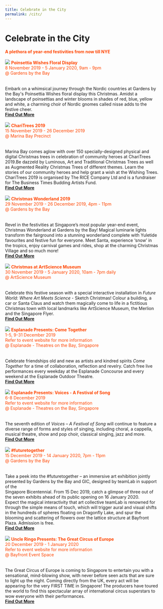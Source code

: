 ```yaml
---
title: Celebrate in the City 
permalink: /citc/
---
```


# Celebrate in the City
<font color="orangered"><b>A plethora of year-end festivities from now till NYE</b></font>
<br>
    <br>
     <a href="https://www.gardensbythebay.com.sg/en/whats-on/calendar-of-events/poinsettia-wishes-2019.html?utm_source=CitC&utm_medium=Ad&utm_campaign=Poinsettia2019&utm_term=All&utm_content=Nov4"> <img src="/images/(M)PoinsettiaWishes.jpg" /></a>
      <font color="orangered"><b>Poinsettia Wishes Floral Display</b></font>
      <font color="orangered"><br>8 November 2019 - 5 January 2020, 9am - 9pm</font>
      <font color="orangered"><br> @ Gardens by the Bay </font>
      <br>  
      <br>Embark on a whimsical journey through the Nordic countries at Gardens by the Bay's Poinsettia Wishes floral display this Christmas. Amidst a landscape of poinsettias and winter blooms in shades of red, blue, yellow and white, a charming choir of Nordic gnomes called nisse adds to the festive cheer.
      <font color="orangered"><b><br><a href="https://www.gardensbythebay.com.sg/en/whats-on/calendar-of-events/poinsettia-wishes-2019.html?utm_source=CitC&utm_medium=Ad&utm_campaign=Poinsettia2019&utm_term=All&utm_content=Nov4">Find Out More</a></b></font>
      <br>
      <br>
     <a href="http://facebook.com/BTBAF"> <img src="/images/(M)ChariTrees2019.jpg" /></a>
      <font color="orangered"><b>ChariTrees 2019</b></font>
      <font color="orangered"><br>15 November 2019 - 26 December 2019</font>
      <font color="orangered"><br> @ Marina Bay Precinct </font>
      <br>  
      <br>Marina Bay comes aglow with over 150 specially-designed physical and digital Christmas trees in celebration of community heroes at ChariTrees 2019.Be dazzeld by Luminous, Art and Traditional Christmas Trees as well as Augmented Reality Christmas Trees of different themes.  Learn the stories of our community heroes and help grant a wish at the Wishing Trees.
      <br>ChariTrees 2019 is organised by The RICE Company Ltd and is a fundraiser for The Business Times Budding Artists Fund.
      <font color="orangered"><b><br><a href="http://facebook.com/BTBAF">Find Out More</a></b></font>
      <br>
      <br>
     <a href="https://www.christmaswonderland.sg"> <img src="/images/(M)ChristmasWonderland2019.jpg" /></a>
      <font color="orangered"><b>Christmas Wonderland 2019</b></font>
      <font color="orangered"><br>29 November 2019 - 26 December 2019, 4pm - 11pm</font>
      <font color="orangered"><br> @ Gardens by the Bay </font>
      <br>  
      <br>Revel in the festivities at Singapore’s most popular year-end event, Christmas Wonderland at Gardens by the Bay! Magical luminarie lights transform the fairground into a stunning wonderland complete with Yuletide favourites and festive fun for everyone. Meet Santa, experience ‘snow’ in the tropics, enjoy carnival games and rides, shop at the charming Christmas Village and so much more!
      <font color="orangered"><b><br><a href="https://www.christmaswonderland.sg">Find Out More</a></b></font>
      <br>
      <br>
     <a href="https://www.marinabaysands.com/artsciencemuseum"> <img src="/images/(M)ChristmasAtASM.jpg" /></a>
      <font color="orangered"><b>Christmas at ArtScience Museum</b></font>
      <font color="orangered"><br>30 November 2019 - 5 January 2020, 10am - 7pm daily</font>
      <font color="orangered"><br> @ ArtScience Museum </font>
      <br>  
      <br>Celebrate this festive season with a special interactive installation in <i>Future World: Where Art Meets Science</i> - Sketch Christmas! Colour a building, a car or Santa Claus and watch them magically come to life in a fictitious Christmas town with local landmarks like ArtScience Museum, the Merlion and the Singapore Flyer. 
      <font color="orangered"><b><br><a href="https://www.marinabaysands.com/artsciencemuseum">Find Out More</a></b></font>
      <br>
      <br>
     <a href="https://www.esplanade.com/festivals-and-series/come-together/2019"> <img src="/images/(M)Esplanade-ComeTogether.jpg" /></a>
      <font color="orangered"><b>Esplanade Presents: Come Together</b></font>
      <font color="orangered"><br>1-5, 9-31 December 2019</font>
      <font color="orangered"><br>Refer to event website for more information</font>
      <font color="orangered"><br> @ Esplanade - Theatres on the Bay, Singapore </font>
      <br>  
      <br>Celebrate friendships old and new as artists and kindred spirits <i>Come Together</i> for a time of collaboration, reflection and revelry. Catch free live performances every weekday at the Esplanade Concourse and every weekend at the Esplanade Outdoor Theatre.
      <font color="orangered"><b><br><a href="https://www.esplanade.com/festivals-and-series/come-together/2019">Find Out More</a></b></font>
      <br>
      <br>
     <a href="https://www.esplanade.com/voices"> <img src="/images/(M)Esplanade-Voices.jpg" /></a>
      <font color="orangered"><b>Esplanade Presents: Voices - A Festival of Song</b></font>
      <font color="orangered"><br>6-8 December 2019</font>
      <font color="orangered"><br>Refer to event website for more information</font>
      <font color="orangered"><br> @ Esplanade - Theatres on the Bay, Singapore </font>
      <br>  
        <br>The seventh edition of <i>Voices – A Festival of Song</i> will continue to feature a diverse range of forms and styles of singing, including choral, a cappella, musical theatre, show and pop choir, classical singing, jazz and more.
      <font color="orangered"><b><br><a href="https://www.esplanade.com/voices">Find Out More</a></b></font>
      <br>
      <br>
     <a href="https://www.gardensbythebay.com.sg/en/whats-on/calendar-of-events/future-together.html?utm_source=CitC&utm_medium=Ad&utm_campaign=FutureTogether&utm_term=All&utm_content=Nov4"> <img src="/images/(M)futuretogether.jpg" /></a>
      <font color="orangered"><b>#futuretogether</b></font>
      <font color="orangered"><br>15 December 2019 - 14 January 2020, 7pm - 11pm</font>
      <font color="orangered"><br> @ Gardens by the Bay </font>
      <br>  
      <br>Take a peek into the #futuretogether – an immersive art exhibition jointly presented by Gardens by the Bay and GIC, designed by teamLab in support of the
<br>
Singapore Bicentennial. From 15 Dec 2019, catch a glimpse of three out of the seven exhibits ahead of its public opening on 16 January 2020.
<br>
Expect the magical interactivity that art collective teamLab is renowned for through the simple means of touch, which will trigger aural and visual shifts in the hundreds of spheres floating on Dragonfly Lake, and spur the blooming and scattering of flowers over the lattice structure at Bayfront Plaza.
Admission is free. 
      <font color="orangered"><b><br><a href="https://www.gardensbythebay.com.sg/en/whats-on/calendar-of-events/future-together.html?utm_source=CitC&utm_medium=Ad&utm_campaign=FutureTogether&utm_term=All&utm_content=Nov4">Find Out More</a></b></font>
      <br>
      <br>
     <a href="https://www.uncleringo.com/circus"> <img src="/images/(M)UncleRingoGCE.jpg" /></a>
      <font color="orangered"><b>Uncle Ringo Presents: The Great Circus of Europe</b></font>
      <font color="orangered"><br>20 December 2019 - 1 January 2020</font>
      <font color="orangered"><br>Refer to event website for more information</font>
      <font color="orangered"><br> @ Bayfront Event Space </font>
      <br>  
      <br>The Great Circus of Europe is coming to Singapore to entertain you with a sensational, mind-blowing show, with never before seen acts that are sure to light up the night. Coming directly from the UK, every act will be appearing for the very FIRST TIME in Singapore! The producers have toured the world to find this spectacular array of international circus superstars to wow everyone with their performances.
      <font color="orangered"><b><br><a href="https://www.uncleringo.com/circus">Find Out More</a></b></font>
      <br>
